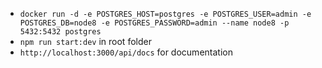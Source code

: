- `docker run -d -e POSTGRES_HOST=postgres -e POSTGRES_USER=admin -e POSTGRES_DB=node8 -e POSTGRES_PASSWORD=admin --name node8 -p 5432:5432 postgres`
- `npm run start:dev` in root folder
- `http://localhost:3000/api/docs` for documentation
